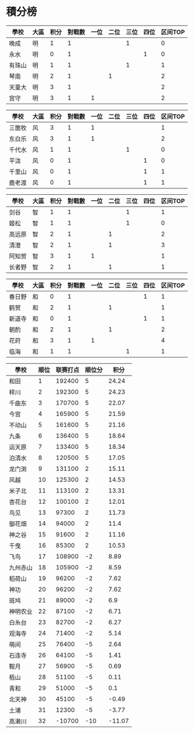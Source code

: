 # 積分榜

| 學校   | 大區 | 积分 | 對戰數 | 一位 | 二位 | 三位 | 四位 | 区间TOP |
| ------ | ---- | ---- | ------ | ---- | ---- | ---- | ---- | ------- |
| 晚成   | 明   | 1    | 1      |      |      | 1    |      | 0       |
| 永水   | 明   | 0    | 1      |      |      |      | 1    | 0       |
| 有珠山 | 明   | 1    | 1      |      |      | 1    |      | 1       |
| 琴南   | 明   | 2    | 1      |      | 1    |      |      | 2       |
| 天童大 | 明   | 3    | 1      |      |      |      |      | 2       |
| 宫守   | 明   | 3    | 1      | 1    |      |      |      | 2       |

| 學校   | 大區 | 积分 | 對戰數 | 一位 | 二位 | 三位 | 四位 | 区间TOP |
| ------ | ---- | ---- | ------ | ---- | ---- | ---- | ---- | ------- |
| 三箇牧 | 风   | 3    | 1      | 1    |      |      |      | 1       |
| 东白乐 | 风   | 3    | 1      | 1    |      |      |      | 2       |
| 千代水 | 风   | 1    | 1      |      |      | 1    |      | 0       |
| 平泷   | 风   | 0    | 1      |      |      |      | 1    | 0       |
| 千里山 | 风   | 0    | 1      |      |      |      | 1    | 1       |
| 鹿老渡 | 风   | 0    | 1      |      |      |      | 1    | 1       |

| 學校   | 大區 | 积分 | 對戰數 | 一位 | 二位 | 三位 | 四位 | 区间TOP |
| ------ | ---- | ---- | ------ | ---- | ---- | ---- | ---- | ------- |
| 剑谷   | 智   | 1    | 1      |      |      | 1    |      | 1       |
| 姬松   | 智   | 1    | 1      |      |      | 1    |      | 0       |
| 高远原 | 智   | 2    | 1      |      | 1    |      |      | 2       |
| 清澄   | 智   | 2    | 1      |      | 1    |      |      | 3       |
| 阿知贺 | 智   | 3    | 1      | 1    |      |      |      | 1       |
| 长者野 | 智   | 2    | 1      |      | 1    |      |      | 1       |

| 學校   | 大區 | 积分 | 對戰數 | 一位 | 二位 | 三位 | 四位 | 区间TOP |
| ------ | ---- | ---- | ------ | ---- | ---- | ---- | ---- | ------- |
| 春日野 | 和   | 0    | 1      |      |      |      | 1    | 1       |
| 鹤贺   | 和   | 2    | 1      |      | 1    |      |      | 1       |
| 新道寺 | 和   | 0    | 1      |      |      |      | 1    | 1       |
| 朝酌   | 和   | 2    | 1      |      | 1    |      |      | 2       |
| 花莳   | 和   | 3    | 1      | 1    |      |      |      | 4       |
| 临海   | 和   | 1    | 1      |      |      | 1    |      | 1       |

| 學校     | 顺位 | 联赛打点 | 顺位分 | 积分   |
| -------- | ---- | -------- | ------ | ------ |
|	和田	|	1	|	192400	|	5	|	24.24	|
|	梓川	|	2	|	192300	|	5	|	24.23	|
|	千曲东	|	3	|	170700	|	5	|	22.07	|
|	今宫	|	4	|	165900	|	5	|	21.59	|
|	不动山	|	5	|	161600	|	5	|	21.16	|
|	九条	|	6	|	136400	|	5	|	18.64	|
|	运天原	|	7	|	133400	|	5	|	18.34	|
|	泊清水	|	8	|	120500	|	5	|	17.05	|
|	龙门渕	|	9	|	131100	|	2	|	15.11	|
|	风越	|	10	|	125300	|	2	|	14.53	|
|	米子北	|	11	|	113100	|	2	|	13.31	|
|	杏花台	|	12	|	100100	|	2	|	12.01	|
|	鸟见	|	13	|	97300	|	2	|	11.73	|
|	御花畑	|	14	|	94000	|	2	|	11.4	|
|	神之谷	|	15	|	91600	|	2	|	11.16	|
|	千曳	|	16	|	85300	|	2	|	10.53	|
|	飞鸟	|	17	|	108900	|	-2	|	8.89	|
|	九州赤山	|	18	|	105900	|	-2	|	8.59	|
|	稻荷山	|	19	|	96200	|	-2	|	7.62	|
|	神功	|	20	|	96200	|	-2	|	7.62	|
|	斑鸠	|	21	|	89000	|	-2	|	6.9	|
|	神明农业	|	22	|	87100	|	-2	|	6.71	|
|	白糸台	|	23	|	82700	|	-2	|	6.27	|
|	观海寺	|	24	|	71400	|	-2	|	5.14	|
|	萌间	|	25	|	76400	|	-5	|	2.64	|
|	石连寺	|	26	|	64100	|	-5	|	1.41	|
|	鞍月	|	27	|	56900	|	-5	|	0.69	|
|	栢山	|	28	|	51100	|	-5	|	0.11	|
|	青和	|	29	|	51000	|	-5	|	0.1	|
|	北天神	|	30	|	45100	|	-5	|	-0.49	|
|	土浦	|	31	|	12300	|	-5	|	-3.77	|
|	高濑川	|	32	|	-10700	|	-10	|	-11.07	|

 
